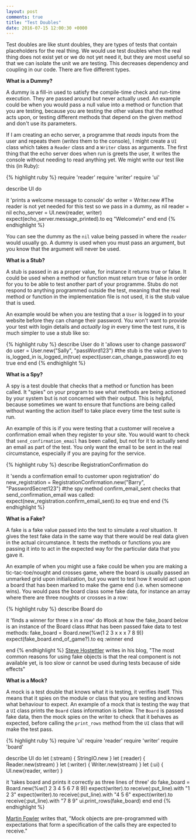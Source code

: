 ```yaml
---
layout: post
comments: true
title: "Test Doubles"
date: 2016-07-15 12:00:30 +0000
---
```


Test doubles are like stunt doubles, they are types of tests that contain placeholders for the real thing. We would use test doubles when the real thing does not exist yet or we do not yet need it, but they are most useful so that we can isolate the unit we are testing. This decreases dependency and coupling in our code. There are five different types.

<strong>What is a Dummy?</strong>

A dummy is a fill-in used to satisfy the compile-time check and run-time execution. They are passed around but never actually used. An example could be when you would pass a null value into a method or function that you are testing, because you are testing the other values that the method acts upon, or testing different methods that depend on the given method and don't use its parameters.

If I am creating an echo server, a programme that <i>reads</i> inputs from the user and repeats them (<i>writes</i> them to the console), I might create a `UI` class which takes a `Reader` class and a `Writer` class as arguments. The first thing that the echo server does when run is greets the user, it writes the console without needing to read anything yet. We might write our test like this (in Ruby):

{% highlight ruby %}
require 'reader'
require 'writer'
require 'ui'

describe UI do

  it 'prints a welcome message to console' do
    writer = Writer.new
#The reader is not yet needed for this test so we pass in a dummy, as nil
    reader = nil
    echo_server = UI.new(reader, writer)
    expect(echo_server.message_printed).to eq "Welcome\n"
  end
end
{% endhighlight %}

You can see the dummy as the `nil` value being passed in where the `reader` would usually go. A dummy is used when you must pass an argument, but you know that the argument will never be used.

<strong>What is a Stub?</strong>

A stub is passed in as a proper value, for instance it returns true or false. It could be used when a method or function must return true or false in order for you to be able to test another part of your programme. Stubs do not respond to anything programmed outside the test, meaning that the real method or function in the implementation file is not used, it is the stub value that is used.

An example would be when you are testing that a `User` is logged in to your website before they can change their password. You won't want to provide your test with login details and <i>actually log in</i> every time the test runs, it is much simpler to use a stub like so:

{% highlight ruby %}
describe User do
  it 'allows user to change password' do
    user = User.new("Sally", "passWord123")
#the stub is the value given to is_logged_in
    is_logged_in(true)
    expect(user.can_change_password).to eq true
  end
end
{% endhighlight %}

<strong>What is a Spy?</strong>

A spy is a test double that checks that a method or function has been called. It "spies" on your program to see what methods are being actioned by your system but is not concerned with their output. This is helpful, because sometimes we want to ensure that functions are being called without wanting the action itself to take place every time the test suite is run.

An example of this is if you were testing that a customer will receive a confirmation email when they register to your site. You would want to check that `send_confirmation_email` has been called, but not for it to actually send an email as part of the test. You only want the email to be sent in the real circumstance, especially if you are paying for the service.

{% highlight ruby %}
describe RegistrationConfirmation do

  it 'sends a confirmation email to customer upon registration' do
    new_registration = RegistrationConfirmation.new("Barry", "PasswordSecret123")
#the spy method confirm_email_sent checks that send_confirmation_email was called:
    expect(new_registration.confirm_email_sent).to eq true
  end
end
{% endhighlight %}

<strong>What is a Fake?</strong>

A fake is a fake value passed into the test to simulate a <i>real</i> situation. It gives the test fake data in the same way that there would be real data given in the actual circumstance. It tests the methods or functions you are passing it into to act in the expected way for the particular data that you gave it.

An example of when you might use a fake could be when you are making a tic-tac-toe/nought and crosses game, where the board is usually passed an unmarked grid upon initialization, but you want to test how it would act upon a board that has been marked to make the game end (i.e. when someone wins). You would pass the board class some fake data, for instance an array where there are three noughts or crosses in a row:

{% highlight ruby %}
describe Board do

  it 'finds a winner for three x in a row' do
#look at how the fake_board below is an instance of the Board class 
#that has been passed fake data to test methods:
    fake_board = Board.new(%w(1 2 3 x x x 7 8 9))
    expect(fake_board.end_of_game?).to eq :winner
  end

end
{% endhighlight %}
[Steve Hostettler][steve-hostettler-blog] writes in his blog, "The most common reasons for using fake objects is that the real component is not available yet, is too slow or cannot be used during tests because of side effects"

<strong>What is a Mock?</strong>

A mock is a test double that knows what it is testing, it verifies itself. This means that it spies on the module or class that you are testing and knows what behaviour to expect. An example of a mock that is testing the way that a `UI` class prints the `Board` class information is below. The `Board` is passed fake data, then the mock spies on the writer to check that it behaves as expected, before calling the `print_rows` method from the `UI` class that will make the test pass.

{% highlight ruby %}
require 'ui'
require 'reader'
require 'writer'
require 'board'

describe UI do
  let (:stream) { StringIO.new }
  let (:reader) { Reader.new(stream) }
  let (:writer) { Writer.new(stream) }
  let (:ui) { UI.new(reader, writer) }

  it 'takes board and prints it correctly as three lines of three' do
    fake_board = Board.new(%w(1 2 3 4 5 6 7 8 9))
    expect(writer).to receive(:put_line).with "1 2 3"
    expect(writer).to receive(:put_line).with "4 5 6"
    expect(writer).to receive(:put_line).with "7 8 9"
    ui.print_rows(fake_board)
  end
end
{% endhighlight %}

[Martin Fowler][martin_fowler_test_doubles] writes that, "Mock objects are pre-programmed with expectations that form a specification of the calls they are expected to receive."

[steve-hostettler-blog]:http://www.hostettler.net/blog/2014/05/18/fakes-stubs-dummy-mocks-doubles-and-all-that/
[martin_fowler_test_doubles]:http://www.martinfowler.com/bliki/TestDouble.html
